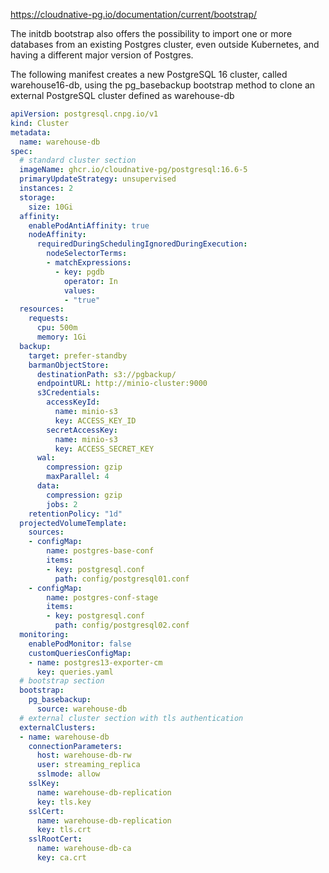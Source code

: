 https://cloudnative-pg.io/documentation/current/bootstrap/

The initdb bootstrap also offers the possibility to import one or more databases from an existing Postgres cluster, even outside Kubernetes, and having a different major version of Postgres.

The following manifest creates a new PostgreSQL 16 cluster, called warehouse16-db, using the pg_basebackup bootstrap method to clone an external PostgreSQL cluster defined as warehouse-db

```yaml
apiVersion: postgresql.cnpg.io/v1
kind: Cluster
metadata:
  name: warehouse-db
spec:
  # standard cluster section
  imageName: ghcr.io/cloudnative-pg/postgresql:16.6-5
  primaryUpdateStrategy: unsupervised
  instances: 2
  storage:
    size: 10Gi
  affinity:
    enablePodAntiAffinity: true
    nodeAffinity:
      requiredDuringSchedulingIgnoredDuringExecution:
        nodeSelectorTerms:
        - matchExpressions:
          - key: pgdb
            operator: In
            values:
            - "true"
  resources:
    requests:
      cpu: 500m
      memory: 1Gi
  backup:
    target: prefer-standby
    barmanObjectStore:
      destinationPath: s3://pgbackup/
      endpointURL: http://minio-cluster:9000
      s3Credentials:
        accessKeyId:
          name: minio-s3
          key: ACCESS_KEY_ID
        secretAccessKey:
          name: minio-s3
          key: ACCESS_SECRET_KEY
      wal:
        compression: gzip
        maxParallel: 4
      data:
        compression: gzip
        jobs: 2
    retentionPolicy: "1d"
  projectedVolumeTemplate:
    sources:
    - configMap:
        name: postgres-base-conf
        items:
        - key: postgresql.conf
          path: config/postgresql01.conf
    - configMap:
        name: postgres-conf-stage
        items:
        - key: postgresql.conf
          path: config/postgresql02.conf
  monitoring:
    enablePodMonitor: false
    customQueriesConfigMap:
    - name: postgres13-exporter-cm
      key: queries.yaml
  # bootstrap section
  bootstrap:
    pg_basebackup:
      source: warehouse-db
  # external cluster section with tls authentication
  externalClusters:
  - name: warehouse-db
    connectionParameters:
      host: warehouse-db-rw
      user: streaming_replica
      sslmode: allow
    sslKey:
      name: warehouse-db-replication
      key: tls.key
    sslCert:
      name: warehouse-db-replication
      key: tls.crt
    sslRootCert:
      name: warehouse-db-ca
      key: ca.crt
